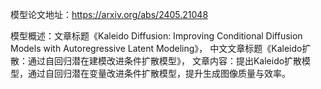 模型论文地址：https://arxiv.org/abs/2405.21048

模型概述：文章标题《Kaleido Diffusion: Improving Conditional Diffusion Models with Autoregressive Latent Modeling》，
中文文章标题《Kaleido扩散：通过自回归潜在建模改进条件扩散模型》，
文章内容：提出Kaleido扩散模型，通过自回归潜在变量改进条件扩散模型，提升生成图像质量与效率。
